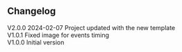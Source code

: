 ## Changelog  
V2.0.0 2024-02-07 Project updated with the new template  
V1.0.1 Fixed image for events timing  
V1.0.0 Initial version  
